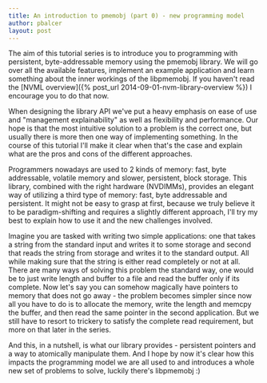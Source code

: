 ```yaml
---
title: An introduction to pmemobj (part 0) - new programming model
author: pbalcer
layout: post
---
```


The aim of this tutorial series is to introduce you to programming with persistent, byte-addressable memory using the pmemobj library. We will go over all the available features, implement an example application and learn something about the inner workings of the libpmemobj. If you haven't read the [NVML overview]({% post_url 2014-09-01-nvm-library-overview %}) I encourage you to do that now.

When designing the library API we've put a heavy emphasis on ease of use and "management explainability" as well as flexibility and performance. Our hope is that the most intuitive solution to a problem is the correct one, but usually there is more then one way of implementing something. In the course of this tutorial I'll make it clear when that's the case and explain what are the pros and cons of the different approaches.

Programmers nowadays are used to 2 kinds of memory: fast, byte addressable, volatile memory and slower, persistent, block storage. This library, combined with the right hardware (NVDIMMs), provides an elegant way of utilizing a third type of memory: fast, byte addressable and persistent. It might not be easy to grasp at first, because we truly believe it to be paradigm-shifting and requires a slightly different approach, I'll try my best to explain how to use it and the new challenges involved.

Imagine you are tasked with writing two simple applications: one that takes a string from the standard input and writes it to some storage and second that reads the string from storage and writes it to the standard output. All while making sure that the string is either read completely or not at all. There are many ways of solving this problem the standard way, one would be to just write length and buffer to a file and read the buffer only if its complete. Now let's say you can somehow magically have pointers to memory that does not go away - the problem becomes simpler since now all you have to do is to allocate the memory, write the length and memcpy the buffer, and then read the same pointer in the second application. But we still have to resort to trickery to satisfy the complete read requirement, but more on that later in the series.

And this, in a nutshell, is what our library provides - persistent pointers and a way to atomically manipulate them. And I hope by now it's clear how this impacts the programming model we are all used to and introduces a whole new set of problems to solve, luckily there's libpmemobj :)

